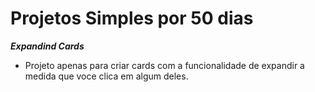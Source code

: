 # Projetos Simples por 50 dias

**_Expandind Cards_**

- Projeto apenas para criar cards com a funcionalidade de expandir a medida que voce clica em algum deles.
